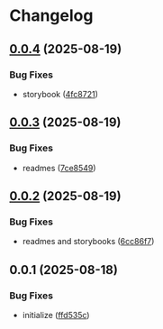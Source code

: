 # Changelog

## [0.0.4](https://github.com/TuwaIO/nova-uikit/compare/nova-core-v0.0.3...nova-core-v0.0.4) (2025-08-19)


### Bug Fixes

* storybook ([4fc8721](https://github.com/TuwaIO/nova-uikit/commit/4fc8721cba5fb8af70274ba1458131016960719b))

## [0.0.3](https://github.com/TuwaIO/nova-uikit/compare/nova-core-v0.0.2...nova-core-v0.0.3) (2025-08-19)


### Bug Fixes

* readmes ([7ce8549](https://github.com/TuwaIO/nova-uikit/commit/7ce85498a17ec5ecbbe5b6fc863e0d43a0860dd7))

## [0.0.2](https://github.com/TuwaIO/nova-uikit/compare/nova-core-v0.0.1...nova-core-v0.0.2) (2025-08-19)


### Bug Fixes

* readmes and storybooks ([6cc86f7](https://github.com/TuwaIO/nova-uikit/commit/6cc86f7fc807fb1e1cedda4ef5a1fc5efeef60f4))

## 0.0.1 (2025-08-18)


### Bug Fixes

* initialize ([ffd535c](https://github.com/TuwaIO/nova-uikit/commit/ffd535cc8963e0ff89fbb61ddef2e91f36c82ae5))
